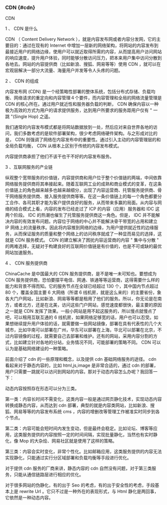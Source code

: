 ### CDN {#cdn}

CDN

1 、 CDN 是什么

CDN （ Content Delivery Network ），就是内容发布网或者内容分发网，它的主要目的：通过在现有的 Internet 中增加一层新的网络架构，将网站的内容发布到最接近用户的网络边缘，使用户可以就近取得所需的内容，从而提高用户访问网站的响应速度，提升用户体验，同时能够分散访问压力，把本来用户集中访问分散到各地去。网站的内容提供商（比如新浪、搜狐、网易等等）使用 CDN ，就可以在宏观层解决一部分大流量、海量用户并发等令人头疼的问题。

2 、 CDN 的组成

内容发布网 (CDN) 是一个经策略性部署的整体系统，包括分布式存储、负载均衡、网络请求的重定向和内容管理４个要件，而内容管理和全局的网络流量管理是 CDN 的核心所在。通过用户就近性和服务器负载的判断， CDN 确保内容以一种极为高效的方式为用户的请求提供服务，达到用户所要求的服务距用户仅有 &quot; 一跳 &quot;(Single Hop) 之遥。

我们通常的内容发布模式都是将网站数据放到一处，然后应对来自世界各地的访问，我们多数考虑的是软件部署架构，很少考虑网络硬件架构。与之形成对比的是， CDN 则强调了网络在内容发布中的重要性。通过引入主动的内容管理层的和全局负载均衡， CDN 从根本上区别于传统的内容发布模式。

内容提供商承担了他们不该干也干不好的内容发布服务。

3 、互联网服务的产业链

纵观整个宽带服务的价值链，内容提供商和用户位于整个价值链的两端，中间依靠网络服务提供商将其串接起来。随着互联网工业的成熟和商业模式的变革，在这条价值链上的角色越来越多也越来越细分，出现了内容运营商、托管服务提供商、骨干网络服务提供商、接入服务提供商等等。在这一条价值链上的每一个角色都要分工合作、各司其职才能为客户提供良好的服务，从而带来多赢的局面。从内容与网络的结合模式上看，内容的发布已经走过了 ICP 的内容（应用）服务器和 IDC 这两个阶段。 IDC 的热潮也催生了托管服务提供商这一角色。但是， IDC 并不能解决内容的有效发布问题。内容位于网络的中心并不能解决骨干带宽的占用和建立 IP 网络上的流量秩序。因此将内容推到网络的边缘，为用户提供就近性的边缘服务，从而保证服务的质量和整个网络上的访问秩序就成了一种显而易见的选择，这就是 CDN 服务模式。 CDN 的建立解决了困扰内容运营商的内容 &quot; 集中与分散 &quot; 的两难选择，无疑对于构建良好的互联网价值链是有价值的，也是不可或缺的最优网站加速服务。

4 、 CDN 服务提供商

ChinaCache 是中国最大的 CDN 服务提供商，是不是唯一未可知也。要想成为 CDN 服务提供商，恐怕要摆平电信、网通、铁通等等运营商，这得需要什么样的能力和背景不得而知。它的服务节点在全球已经超过 130 个，其中国内节点超过 80 个，覆盖全国主要 6 大网络（所谓 6 线机房，就是这么来的）的主要省份，象各大门户网站，比如新浪、网易等等都是租用了他们的服务。所以，你无论是在南方，或者北方，还是在北美，访问这些门户网站，感觉速度都很快，最主要的原因之一就是 CDN 发挥了效果。一般小网站是用不起这服务的，所以慢点就慢点了吧，可以租用互联互通的 6 线机房，如果网络足够宽的话，用户也可以忍受。如果想继续提升用户体验的话，就需要做一些网站镜像，部署在具有代表性的几个大城市，比如华南可以部署在广州，华东可以部署在上海，华北可以部署在北京，不过内容镜像的过程，就需要自己去部署和维护。还有的网站，采用内容分割的方式，比如建立针对各地的分站，业务情况不同，可能部署的策略不同。 CDN 可以认为是基础网络建设的一种策略。

前面介绍了 cdn 的一些原理和概念，以及提供 cdn 基础网络服务的途径。 cdn 看起来对于静态内容的，比如 html,js,image 是非常合适的，通过 cdn 的部署，用户只需要一跳就可以访问到网站的内容。那对于动态内容怎么办呢？我回答一下：

动态内容按照存在形态可以分为三类。

第一类：内容长时间不需变化，这类内容一般是通过网页静化技术，实现动态内容转换成静态内容，从而达到 cdn 部署，典型的就是内容类网站，比如新浪、搜狐、网易等等的内容发布系统 cms ，内容的增删改等管理工作被准实时同步到各个节点。

第二类：内容可能会短时间内发生变动，但是最终会稳定。比如论坛、博客等应用，这类服务提供的内容按照一定的时间间隔，实现批量静化，当然也有实时静化，像 Mop 的大杂烩、网易社区就是使用了这样的策略。

第三类：内容会实时变化，非常个性化。比如邮箱应用，这类服务提供的内容无法实现静化，只能通过实行分区域部署和负载均衡等手段进行优化。

对于提供 cdn 服务的厂商来讲，静态内容的 cdn 自然没有问题，对于第三类服务，只能从通信链路层进行相应的优化。

对于很多网站的伪静化，有的出于 Seo 的考虑，有的出于安全性的考虑，手段基本上是 rewrite Url 。它只不过是一种外在的表现形式，与 Html 静化是两回事，它依然是一种动态内容。